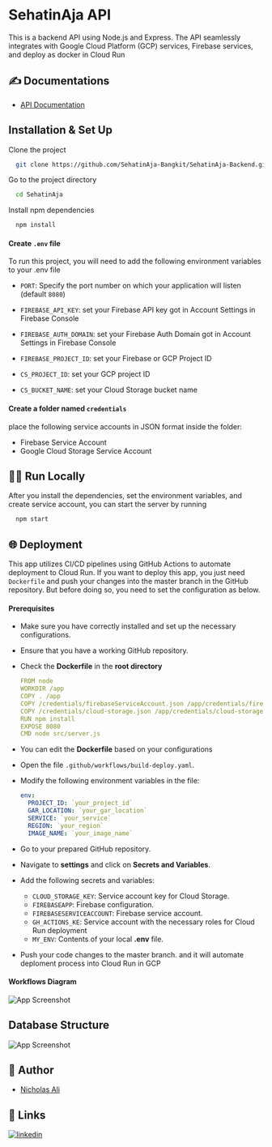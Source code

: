 # SehatinAja API

This is a backend API using Node.js and Express. The API seamlessly integrates with Google Cloud Platform (GCP) services, Firebase services, and deploy as docker in Cloud Run

## ✍️ Documentations

- [API Documentation](https://documenter.getpostman.com/view/26415963/2s93sf4CET)

## Installation & Set Up

Clone the project

```bash
  git clone https://github.com/SehatinAja-Bangkit/SehatinAja-Backend.git
```

Go to the project directory

```bash
  cd SehatinAja
```

Install npm dependencies

```bash
  npm install
```

#### Create `.env` file

To run this project, you will need to add the following environment variables to your .env file

- `PORT`: Specify the port number on which your application will listen (default `8080`)

- `FIREBASE_API_KEY`: set your Firebase API key got in Account Settings in Firebase Console

- `FIREBASE_AUTH_DOMAIN`: set your Firebase Auth Domain got in Account Settings in Firebase Console

- `FIREBASE_PROJECT_ID`: set your Firebase or GCP Project ID

- `CS_PROJECT_ID`: set your GCP project ID

- `CS_BUCKET_NAME`: set your Cloud Storage bucket name

#### Create a folder named `credentials`

place the following service accounts in JSON format inside the folder:

- Firebase Service Account
- Google Cloud Storage Service Account

## 🏃‍♂️ Run Locally

After you install the dependencies, set the environment variables, and create service account, you can start the server by running

```bash
  npm start
```

## 🌐 Deployment

This app utilizes CI/CD pipelines using GitHub Actions to automate deployment to Cloud Run. If you want to deploy this app, you just need `Dockerfile` and push your changes into the master branch in the GitHub repository. But before doing so, you need to set the configuration as below.

#### Prerequisites

- Make sure you have correctly installed and set up the necessary configurations.
- Ensure that you have a working GitHub repository.
- Check the **Dockerfile** in the **root directory**

  ```yaml
  FROM node
  WORKDIR /app
  COPY . /app
  COPY /credentials/firebaseServiceAccount.json /app/credentials/firebaseServiceAccount.json
  COPY /credentials/cloud-storage.json /app/credentials/cloud-storage.json
  RUN npm install
  EXPOSE 8080
  CMD node src/server.js
  ```

- You can edit the **Dockerfile** based on your configurations

- Open the file `.github/workflows/build-deploy.yaml`.
- Modify the following environment variables in the file:

  ```yaml
  env:
    PROJECT_ID: `your_project_id`
    GAR_LOCATION: `your_gar_location`
    SERVICE: `your_service`
    REGION: `your_region`
    IMAGE_NAME: `your_image_name`

  ```

- Go to your prepared GitHub repository.
- Navigate to **settings** and click on **Secrets and Variables**.
- Add the following secrets and variables:

  - `CLOUD_STORAGE_KEY`: Service account key for Cloud Storage.
  - `FIREBASEAPP`: Firebase configuration.
  - `FIREBASESERVICEACCOUNT`: Firebase service account.
  - `GH_ACTIONS_KE`: Service account with the necessary roles for Cloud Run deployment
  - `MY_ENV`: Contents of your local **.env** file.

- Push your code changes to the master branch. and it will automate deploment process into Cloud Run in GCP

#### Workflows Diagram

![App Screenshot](https://storage.googleapis.com/sehatinaja-c7205/Continuous%20Deployment%20Workflows.jpg)

## Database Structure

![App Screenshot](https://storage.googleapis.com/sehatinaja-c7205/database-structure.png)

## 🤵 Author

- [Nicholas Ali](https://github.com/AliNicholas)

## 🔗 Links

[![linkedin](https://img.shields.io/badge/linkedin-0A66C2?style=for-the-badge&logo=linkedin&logoColor=white)](https://linkedin.com/in/nicholas-ali-5b9020225)
